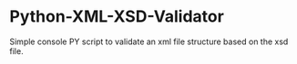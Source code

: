 # Python-XML-XSD-Validator
Simple console PY script to validate an xml file structure based on the xsd file.
